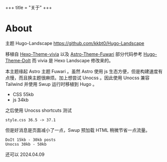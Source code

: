 +++
title = "关于"
+++

# About

主题 Hugo-Landscape https://github.com/kkbt0/Hugo-Landscape

移植自 [Hexo-Theme-vivia](https://github.com/saicaca/hexo-theme-vivia) 以及 [Astro-Theme-Fuwari](https://github.com/saicaca/fuwari)
部分代码参考 [Hugo-Theme-DoIt](https://github.com/HEIGE-PCloud/DoIt)
而 vivia 是 Hexo Landscape 修改来的。

本主题缘起 Astro 主题 Fuwari 。虽然 Astro 使用 js 生态方便，但是构建速度有点慢，而且换主题很麻烦。加上想尝试 Unocss 。因此使用 Unocss 兼容 Tailwind 并使用 Swup 运行时移植到 Hugo 。

- CSS 55kb
- js 34kb

之后使用 Unocss shortcuts 测试

```
style.css 36.5 -> 37.1 
```

但是好消息是页面减小了一点，Swup 预加载 HTML 稍微节省一点流量。

```
DoIt 15kb - 30kb posts
Unocss 30kb - 50kb
```
还可以 2024.04.09